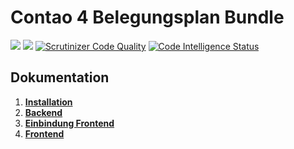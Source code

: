 # Contao 4 Belegungsplan Bundle

[![](https://img.shields.io/packagist/v/mailwurm/belegungsplan-bundle.svg?style=flat-square)](https://packagist.org/packages/mailwurm/belegungsplan-bundle)
[![](https://img.shields.io/packagist/dt/mailwurm/belegungsplan-bundle.svg?style=flat-square)](https://packagist.org/packages/mailwurm/belegungsplan-bundle)
[![Scrutinizer Code Quality](https://scrutinizer-ci.com/g/Mailwurm/belegungsplan-bundle/badges/quality-score.png?b=master)](https://scrutinizer-ci.com/g/Mailwurm/belegungsplan-bundle/?branch=master)
[![Code Intelligence Status](https://scrutinizer-ci.com/g/Mailwurm/belegungsplan-bundle/badges/code-intelligence.svg?b=master)](https://scrutinizer-ci.com/code-intelligence)


## Dokumentation
1. [**Installation**](docs/installation.md)
2. [**Backend**](docs/backend.md)
3. [**Einbindung Frontend**](docs/einbindung-frontend.md)
4. [**Frontend**](docs/frontend.md)

